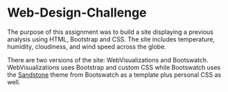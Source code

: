 # Web-Design-Challenge
The purpose of this assignment was to build a site displaying a previous analysis using HTML, Bootstrap and CSS. The site includes temperature, humidity, cloudiness, and wind speed across the globe.

There are two versions of the site: WebVisualizations and Bootswatch. WebVisualizations uses Bootstrap and custom CSS while Bootswatch uses the <a href="https://bootswatch.com/sandstone/">Sandstone</a> theme from Bootswatch as a template plus personal CSS as well.
